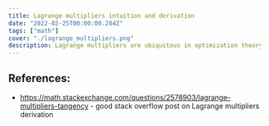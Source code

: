 ```yaml
---
title: Lagrange multipliers intuition and derivation
date: "2022-02-25T00:00:00.284Z"
tags: ["math"]
cover: "./lagrange_multipliers.png"
description: Lagrange multipliers are ubiquitous in optimization theory and natural sciences, such as mechanics and statistical physics. Here I work out its intuition and derivation.
---
```




## References:
* https://math.stackexchange.com/questions/2578903/lagrange-multipliers-tangency - good stack overflow post on Lagrange multipliers derivation